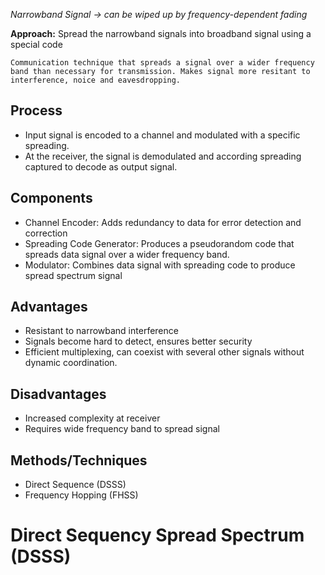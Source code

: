*Narrowband Signal -> can be wiped up by frequency-dependent fading*

**Approach:** Spread the narrowband signals into broadband signal using a special code

```Explanation
Communication technique that spreads a signal over a wider frequency band than necessary for transmission. Makes signal more resitant to interference, noice and eavesdropping.
```

## Process

* Input signal is encoded to a channel and modulated with a specific spreading.
* At the receiver, the signal is demodulated and according spreading captured to decode as output signal.

## Components

* Channel Encoder: Adds redundancy to data for error detection and correction
* Spreading Code Generator: Produces a pseudorandom code that spreads data signal over a wider frequency band.
* Modulator: Combines data signal with spreading code to produce spread spectrum signal

## Advantages

* Resistant to narrowband interference
* Signals become hard to detect, ensures better security
* Efficient multiplexing, can coexist with several other signals without dynamic coordination.

## Disadvantages

* Increased complexity at receiver
* Requires wide frequency band to spread signal

## Methods/Techniques

* Direct Sequence (DSSS)
* Frequency Hopping (FHSS)

# Direct Sequency Spread Spectrum (DSSS)
